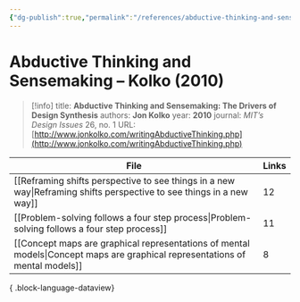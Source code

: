 ```yaml
---
{"dg-publish":true,"permalink":"/references/abductive-thinking-and-sensemaking-kolko-2010/"}
---
```



# Abductive Thinking and Sensemaking – Kolko (2010)

> [!info]
> title: **Abductive Thinking and Sensemaking: The Drivers of Design Synthesis**
> authors: **Jon Kolko**
> year: **2010**
> journal: _MIT’s Design Issues_ 26, no. 1
> URL: [http://www.jonkolko.com/writingAbductiveThinking.php](http://www.jonkolko.com/writingAbductiveThinking.php)



| File                                                                                                                            | Links |
| ------------------------------------------------------------------------------------------------------------------------------- | ----- |
| [[Reframing shifts perspective to see things in a new way\|Reframing shifts perspective to see things in a new way]]         | 12    |
| [[Problem-solving follows a four step process\|Problem-solving follows a four step process]]                                 | 11    |
| [[Concept maps are graphical representations of mental models\|Concept maps are graphical representations of mental models]] | 8     |

{ .block-language-dataview}